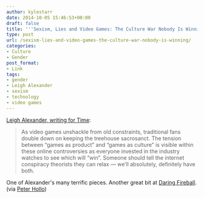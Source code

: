 ```yaml
---
author: kylestarr
date: 2014-10-05 15:46:53+00:00
draft: false
title: '''Sexism, Lies and Video Games: The Culture War Nobody Is Winning'''
type: post
url: /sexism-lies-and-video-games-the-culture-war-nobody-is-winning/
categories:
- Culture
- Gender
post_format:
- Link
tags:
- gender
- Leigh Alexander
- sexism
- technology
- video games
---
```


[Leigh Alexander, writing for Time](http://time.com/3274247/video-game-culture-war/):


<blockquote>As video games unshackle from old constraints, traditional fans double down on keeping the treehouse sacrosanct. The tension between “games as product” and “games as culture” is visible within these online controversies as everyone invested in the industry watches to see which will “win”. Someone should tell the internet conspiracy theorists they can relax — we’ll absolutely, definitely have both.</blockquote>


One of Alexander's many terrific pieces. Another great bit at [Daring Fireball](http://daringfireball.net/linked/2014/10/02/gamers-over). (via [Peter Hollo](https://twitter.com/frogworth))
